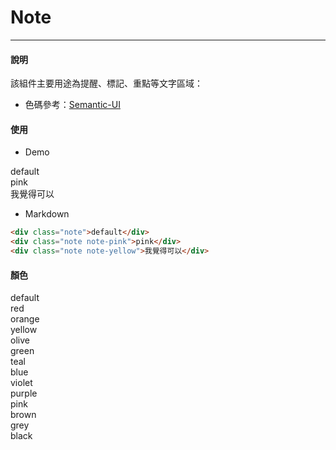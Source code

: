 # Note

<hr>

#### 說明

該組件主要用途為提醒、標記、重點等文字區域：

- 色碼參考：[Semantic-UI](https://semantic-ui.com/usage/theming.html#sitewide-defaults)

#### 使用

- Demo
<div class="note">default</div>
<div class="note note-pink">pink</div>
<div class="note note-yellow">我覺得可以</div>

- Markdown
```html
<div class="note">default</div>
<div class="note note-pink">pink</div>
<div class="note note-yellow">我覺得可以</div>
```

#### 顏色

<div class="note">default</div>
<div class="note note-red">red</div>
<div class="note note-orange">orange</div>
<div class="note note-yellow">yellow</div>
<div class="note note-olive">olive</div>
<div class="note note-green">green</div>
<div class="note note-teal">teal</div>
<div class="note note-blue">blue</div>
<div class="note note-violet">violet</div>
<div class="note note-purple">purple</div>
<div class="note note-pink">pink</div>
<div class="note note-brown">brown</div>
<div class="note note-grey">grey</div>
<div class="note note-black">black</div>